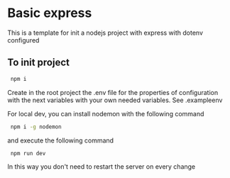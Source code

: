 # Basic express

This is a template for init a nodejs project with express with dotenv configured

## To init project

```bash
 npm i
```

Create in the root project the .env file for the properties of configuration with the next variables with your own needed variables. See .exampleenv

For local dev, you can install nodemon with the following command

```bash
 npm i -g nodemon
```

and execute the following command

```bash
 npm run dev
```

In this way you don't need to restart the server on every change

